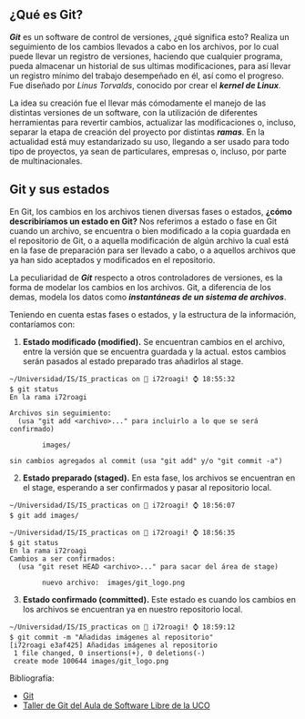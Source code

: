 ## ¿Qué es Git?
**_Git_** es un software de control de versiones, ¿qué significa esto? Realiza un seguimiento de los cambios llevados a cabo en los archivos, por lo cual puede llevar un registro de versiones, haciendo que cualquier programa, pueda almacenar un historial de sus ultimas modificaciones, para así llevar un registro mínimo del trabajo desempeñado en él, así como el progreso. Fue diseñado por _Linus Torvalds_, conocido por crear el **_kernel de Linux_**.

La idea su creación fue el llevar más cómodamente el manejo de las distintas versiones de un software, con la utilización de diferentes herramientas para revertir cambios, actualizar las modificaciones o, incluso, separar la etapa de creación del proyecto por distintas **_ramas_**. En la actualidad está muy estandarizado su uso, llegando a ser usado para todo tipo de proyectos, ya sean de particulares, empresas o, incluso, por parte de multinacionales.

## Git y sus estados

En Git, los cambios en los archivos tienen diversas fases o estados, **¿cómo describiríamos un estado en Git?** Nos referimos a estado o fase en Git cuando un archivo, se encuentra o bien modificado a la copia guardada en el repositorio de Git, o a aquella modificación de algún archivo la cual está en la fase de preparación para ser llevado a cabo, o a aquellos archivos que ya han sido aceptados y modificados en el repositorio.

La peculiaridad de **_Git_** respecto a otros controladores de versiones, es la forma de modelar los cambios en los archivos. Git, a diferencia de los demas, modela los datos como **_instantáneas de un sistema de archivos_**.


 Teniendo en cuenta estas fases o estados, y la estructura de la información, contaríamos con:

1. **Estado modificado (modified).** Se encuentran cambios en el archivo, entre la versión que se encuentra guardada y la actual. estos cambios serán pasados al estado preparado tras añadirlos al stage.

```Shell
~/Universidad/IS/IS_practicas on  i72roagi! ⌚ 18:55:32
$ git status
En la rama i72roagi

Archivos sin seguimiento:
  (usa "git add <archivo>..." para incluirlo a lo que se será confirmado)

        images/

sin cambios agregados al commit (usa "git add" y/o "git commit -a")
```

2. **Estado preparado (staged).** En esta fase, los archivos se encuentran en el stage, esperando a ser confirmados y pasar al repositorio local.

```Shell
~/Universidad/IS/IS_practicas on  i72roagi! ⌚ 18:56:07
$ git add images/

~/Universidad/IS/IS_practicas on  i72roagi! ⌚ 18:56:35
$ git status
En la rama i72roagi
Cambios a ser confirmados:
  (usa "git reset HEAD <archivo>..." para sacar del área de stage)

        nuevo archivo:  images/git_logo.png
```

3. **Estado confirmado (committed).** Este estado es cuando los cambios en los archivos se encuentran ya en nuestro repositorio local.

```Shell
~/Universidad/IS/IS_practicas on  i72roagi! ⌚ 18:59:12
$ git commit -m "Añadidas imágenes al repositorio"
[i72roagi e3af425] Añadidas imágenes al repositorio
 1 file changed, 0 insertions(+), 0 deletions(-)
 create mode 100644 images/git_logo.png
```


Bibliografía:
* [Git](https://en.wikipedia.org/wiki/Git "Git")
* [Taller de Git del Aula de Software Libre de la UCO](https://aulasoftwarelibre.github.io/taller-de-git/)
